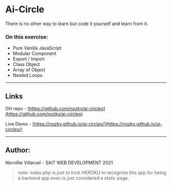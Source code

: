# Ai-Circle

There is no other way to learn but code it yourself and learn from it.

### On this exercise:
- Pure Vanilla JavaScript
- Modular Component
- Export / Import
- Class Object
- Array of Object
- Nested Loops

---
## Links

GH repo - [https://github.com/nozky/ai-circles](https://github.com/nozky/ai-circles)

Live Demo - [https://nozky.github.io/ai-circles/](https://nozky.github.io/ai-circles/)



---
## Author:
Norvillie Villaruel - SAIT WEB DEVELOPMENT 2021

> note: index.php is just to trick HEROKU to recognize this app for being a backend app even is just considered a static page.